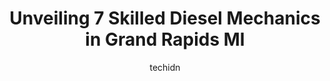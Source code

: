 ---
layout: ampstory
image: https://images.unsplash.com/photo-1554708893-e11aa45b9bbf?ixlib=rb-4.0.3&ixid=MnwxMjA3fDB8MHxwaG90by1wYWdlfHx8fGVufDB8fHx8&auto=format&fit=crop&w=640&h=853&q=80
author: techidn
featured: false
description: Searching for the finest Diesel Mechanic in Grand Rapids MI, USA? Look no further than the 7 best Diesel Mechanic in the area, where youll find a team of highly qualified professionals read
title: Unveiling 7 Skilled Diesel Mechanics in Grand Rapids MI
cover:
   title: Unveiling 7 Skilled Diesel Mechanics in Grand Rapids MI
   subtitle: Rickpate
   background: https://images.unsplash.com/photo-1554708893-e11aa45b9bbf?ixlib=rb-4.0.3&ixid=MnwxMjA3fDB8MHxwaG90by1wYWdlfHx8fGVufDB8fHx8&auto=format&fit=crop&w=640&h=853&q=80

pages: 
 - layout: thirds
   top: <h1>#1 AB Spring Service Inc</h1>
   bottom: "<p>Company I work for has been dealing with them for decades, good work.Went in last week to grab parts to replace a snapped leaf spring on my 94 K1500, Jim was very knowled</p>"
   background: https://www.knot35.com/toplist/wp-content/uploads/2023/06/best-diesel-mechanic-1-in-grand-rapids-mi-1685839670.jpeg
   backgroundblur: true
 - layout: thirds
   top: <h1>#2 Cummins Sales and Service</h1>
   bottom: "<p>3715 Clay Ave SW, Grand Rapids, MI 49548, United States</p>"
   background: https://www.knot35.com/toplist/wp-content/uploads/2023/06/best-diesel-mechanic-2-in-grand-rapids-mi-1685839671.jpeg
   cta:
      link: https://www.knot35.com/toplist/unveiling-7-skilled-diesel-mechanics-in-grand-rapids-mi/
      text: Unveiling 7 Skilled Diesel Mechanics in Grand Rapids MI
 - layout: thirds
   top: <h1>#3 Accurate Truck Repair</h1>
   bottom: "<p>4525 Clay Ave SW, Grand Rapids, MI 49548, United States</p>"
   background: https://www.knot35.com/toplist/wp-content/uploads/2023/06/best-diesel-mechanic-3-in-grand-rapids-mi-1685839671.jpeg
   cta:
      link: https://www.knot35.com/toplist/unveiling-7-skilled-diesel-mechanics-in-grand-rapids-mi/
      text: Unveiling 7 Skilled Diesel Mechanics in Grand Rapids MI
 - layout: thirds
   top: <h1>#4 Transport Repair Service Inc</h1>
   bottom: "<p>541 Burton St SW, Grand Rapids, MI 49507, United States</p>"
   background: https://images.unsplash.com/photo-1615749413727-825b59a857b5?ixlib=rb-4.0.3&ixid=MnwxMjA3fDB8MHxwaG90by1wYWdlfHx8fGVufDB8fHx8&auto=format&fit=crop&w=640&h=853&q=80
   cta:
      link: https://www.knot35.com/toplist/unveiling-7-skilled-diesel-mechanics-in-grand-rapids-mi/
      text: Unveiling 7 Skilled Diesel Mechanics in Grand Rapids MI
 - layout: thirds
   top: <h1>#5 J & H Automotive</h1>
   bottom: "<p>969 Lake Dr SE, Grand Rapids, MI 49506, United States</p>"
   background: https://images.unsplash.com/photo-1541356665065-22676f35dd40?ixlib=rb-4.0.3&ixid=MnwxMjA3fDB8MHxwaG90by1wYWdlfHx8fGVufDB8fHx8&auto=format&fit=crop&w=640&h=853&q=80
   cta:
      link: https://www.knot35.com/toplist/unveiling-7-skilled-diesel-mechanics-in-grand-rapids-mi/
      text: Unveiling 7 Skilled Diesel Mechanics in Grand Rapids MI
 - layout: thirds
   top: <h1>#6 Charvats Auto & Truck Services</h1>
   bottom: "<p>1116 Plainfield Ave NE # 2, Grand Rapids, MI 49503, United States</p>"
   background: https://images.unsplash.com/photo-1591393223703-56fe1347ac62?ixlib=rb-4.0.3&ixid=MnwxMjA3fDB8MHxwaG90by1wYWdlfHx8fGVufDB8fHx8&auto=format&fit=crop&w=640&h=853&q=80
   cta:
      link: https://www.knot35.com/toplist/unveiling-7-skilled-diesel-mechanics-in-grand-rapids-mi/
      text: Unveiling 7 Skilled Diesel Mechanics in Grand Rapids MI
 - layout: thirds
   top: <h1>#7 M6 Truck & Trailer Repair, Inc.</h1>
   bottom: "<p>3636 E Paris Ave SE, Grand Rapids, MI 49512, United States</p>"
   background: https://images.unsplash.com/photo-1561679660-d00ee1e0dc8e?ixlib=rb-4.0.3&ixid=MnwxMjA3fDB8MHxwaG90by1wYWdlfHx8fGVufDB8fHx8&auto=format&fit=crop&w=640&h=853&q=80
   cta:
      link: https://www.knot35.com/toplist/unveiling-7-skilled-diesel-mechanics-in-grand-rapids-mi/
      text: Unveiling 7 Skilled Diesel Mechanics in Grand Rapids MI
 - layout: thirds
   middle: Continue reading...
   background: https://images.unsplash.com/photo-1534312527009-56c7016453e6?ixlib=rb-4.0.3&ixid=MnwxMjA3fDB8MHxwaG90by1wYWdlfHx8fGVufDB8fHx8&auto=format&fit=crop&w=640&h=853&q=80
   cta:
      link: https://www.knot35.com/toplist/unveiling-7-skilled-diesel-mechanics-in-grand-rapids-mi/
      text: Unveiling 7 Skilled Diesel Mechanics in Grand Rapids MI
      
---